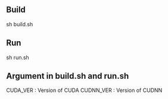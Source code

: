 ## Build
sh build.sh

## Run
sh run.sh

## Argument in build.sh and run.sh
CUDA_VER : Version of CUDA
CUDNN_VER : Version of CUDNN
